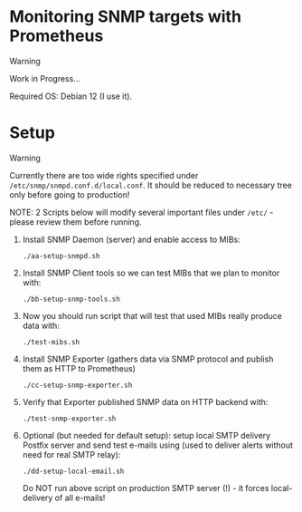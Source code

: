 # Monitoring SNMP targets with Prometheus

> [!WARNING]
> Work in Progress...

Required OS: Debian 12 (I use it).

# Setup

> [!WARNING]
> Currently there are too wide rights specified under `/etc/snmp/snmpd.conf.d/local.conf`.
> It should be reduced to necessary tree only before going to production!

NOTE: 2 Scripts below will modify several important files under `/etc/` - please review
them before running.

1. Install SNMP Daemon (server) and enable access to MIBs:

   ```shell
   ./aa-setup-snmpd.sh
   ```

2. Install SNMP Client tools so we can test MIBs that we plan to monitor with:

   ```shell
   ./bb-setup-snmp-tools.sh
   ```

3. Now you should run script that will test that used MIBs really produce data with:

   ```shell
   ./test-mibs.sh
   ```
   
4. Install SNMP Exporter (gathers data via SNMP protocol and publish them as HTTP to Prometheus)
  
   ```shell
   ./cc-setup-snmp-exporter.sh
   ```

5. Verify that Exporter published SNMP data on HTTP backend with:

   ```shell
   ./test-snmp-exporter.sh
   ```

6. Optional (but needed for default setup): setup local SMTP delivery Postfix server and send test e-mails using
   (used to deliver alerts without need for real SMTP relay):

   ```shell
   ./dd-setup-local-email.sh
   ```

   Do NOT run above script on production SMTP server (!) - it forces local-delivery of all e-mails!

